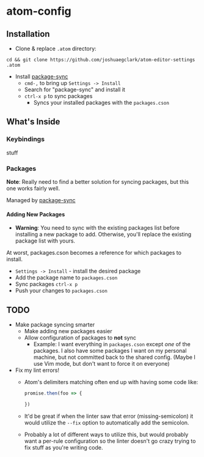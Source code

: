 atom-config
===========
## Installation

* Clone & replace `.atom` directory:

`cd && git clone https://github.com/joshuaegclark/atom-editor-settings .atom`

* Install [package-sync](https://atom.io/packages/package-sync)
  * `cmd-,` to bring up `Settings -> Install`
  * Search for "package-sync" and install it
  * `ctrl-x p` to sync packages
    * Syncs your installed packages with the `packages.cson`


## What's Inside
### Keybindings

stuff

### Packages
__Note__: Really need to find a better solution for syncing packages, but this one works fairly well.

 Managed by [package-sync](https://atom.io/packages/package-sync)

#### Adding New Packages

* __Warning__: You need to sync with the existing packages list before installing a new package to add. Otherwise, you'll replace the existing package list with yours.

At worst, packages.cson becomes a reference for which packages to install.

* `Settings -> Install` - install the desired package
* Add the package name to `packages.cson`
* Sync packages `ctrl-x p`
* Push your changes to `packages.cson`

## TODO
* Make package syncing smarter
  * Make adding new packages easier
  * Allow configuration of packages to __not__ sync
    * Example: I want everything in `packages.cson` except _one_ of the packages. I also have some packages I want on my personal machine, but not committed back to the shared config. (Maybe I use Vim mode, but don't want to force it on everyone)
* Fix my lint errors!
  * Atom's delimiters matching often end up with having some code like:

    ```javascript
    promise.then(foo => {

    })
    ```
  * It'd be great if when the linter saw that error (missing-semicolon) it would utilize the `--fix` option to automatically add the semicolon.
  * Probably a lot of different ways to utilize this, but would probably want a per-rule configuration so the linter doesn't go crazy trying to fix stuff as you're writing code.
